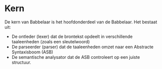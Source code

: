 # Kern
De kern van Babbelaar is het hoofdonderdeel van de Babbelaar. Het bestaat uit:
- De ontleder (lexer) dat de brontekst opdeelt in verschillende taaleenheden (zoals een sleutelwoord)
- De parseerder (parser) dat de taaleenheden omzet naar een Abstracte Syntaxisboom (ASB)
- De semantische analysator dat de ASB controleert op een juiste structuur.
